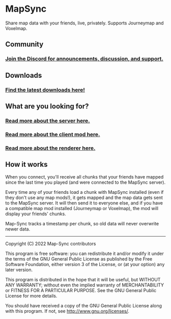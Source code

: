 # MapSync

Share map data with your friends, live, privately.
Supports Journeymap and Voxelmap.

## Community

### [Join the Discord for announcements, discussion, and support.](https://discord.gg/khMPvWjnKt)

## Downloads

### [Find the latest downloads here!](https://github.com/Protonull/MapSync/releases/latest)
## What are you looking for?

### [Read more about the server here.](https://github.com/Protonull/MapSync/blob/stable/server/README.md)

### [Read more about the client mod here.](https://github.com/Protonull/MapSync/blob/stable/mod/README.md)

### [Read more about the renderer here.](https://github.com/Protonull/MapSync/blob/stable/mod/README.md)

## How it works

When you connect, you'll receive all chunks that your friends have mapped since the last time you played (and were connected to the MapSync server).

Every time any of your friends load a chunk with MapSync installed (even if they don't use any map mods!), it gets mapped and the map data gets sent to the MapSync server. It will then send it to everyone else, and if you have a compatible map mod installed (Journeymap or Voxelmap), the mod will display your friends' chunks.

Map-Sync tracks a timestamp per chunk, so old data will never overwrite newer data.

---

Copyright (C) 2022 Map-Sync contributors

This program is free software: you can redistribute it and/or modify
it under the terms of the GNU General Public License as published by
the Free Software Foundation, either version 3 of the License, or
(at your option) any later version.

This program is distributed in the hope that it will be useful,
but WITHOUT ANY WARRANTY; without even the implied warranty of
MERCHANTABILITY or FITNESS FOR A PARTICULAR PURPOSE. See the
GNU General Public License for more details.

You should have received a copy of the GNU General Public License
along with this program. If not, see <http://www.gnu.org/licenses/>.
